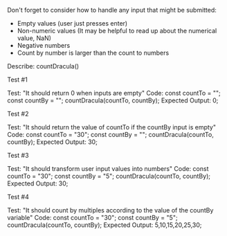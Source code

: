 Don't forget to consider how to handle any input that might be submitted:

- Empty values (user just presses enter)
- Non-numeric values (It may be helpful to read up about the numerical value, NaN)
- Negative numbers
- Count by number is larger than the count to numbers

Describe: countDracula()

Test #1

Test: "It should return 0 when inputs are empty"
Code:
const countTo = "";
const countBy = "";
countDracula(countTo, countBy);
Expected Output: 0;

Test #2

Test: "It should return the value of countTo if the countBy input is empty"
Code:
const countTo = "30";
const countBy = "";
countDracula(countTo, countBy);
Expected Output: 30;

Test #3

Test: "It should transform user input values into numbers"
Code:
const countTo = "30";
const countBy = "5";
countDracula(countTo, countBy);
Expected Output: 30;

Test #4

Test: "It should count by multiples according to the value of the countBy variable"
Code:
const countTo = "30";
const countBy = "5";
countDracula(countTo, countBy);
Expected Output: 5,10,15,20,25,30;

